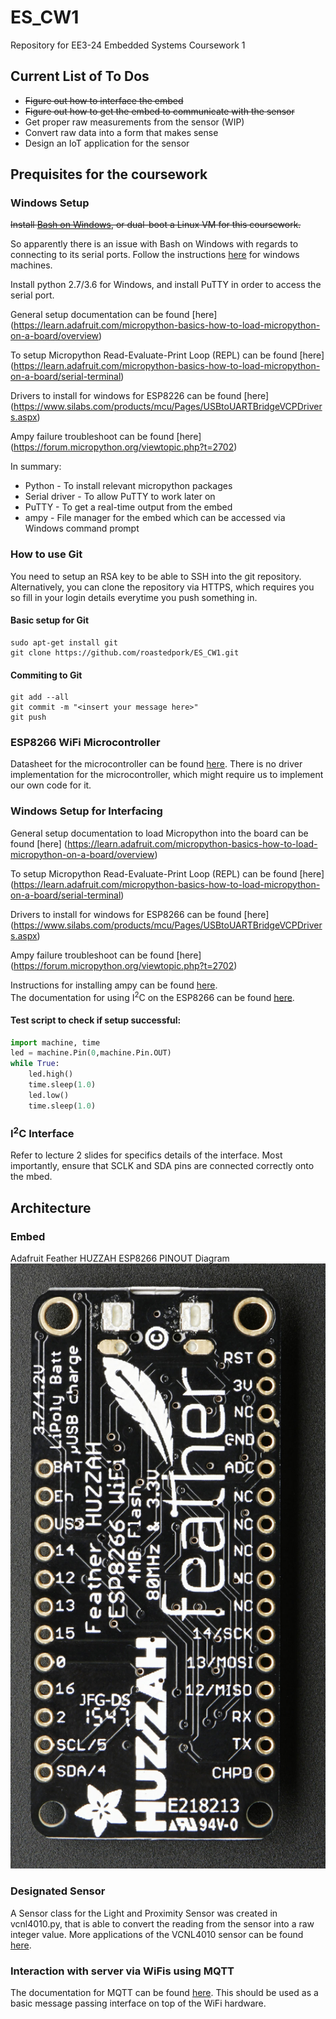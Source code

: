 # ES_CW1
Repository for EE3-24 Embedded Systems Coursework 1


## Current List of To Dos

+ ~~Figure out how to interface the embed~~
+ ~~Figure out how to get the embed to communicate with the sensor~~
+ Get proper raw measurements from the sensor (WIP)
+ Convert raw data into a form that makes sense
+ Design an IoT application for the sensor

## Prequisites for the coursework

### Windows Setup

~~Install [Bash on Windows](http://www.howtogeek.com/249966/how-to-install-and-use-the-linux-bash-shell-on-windows-10/), or dual-boot a Linux VM for this coursework.~~

So apparently there is an issue with Bash on Windows with regards to connecting to its serial ports.
Follow the instructions [here](https://learn.adafruit.com/adafruit-feather-huzzah-esp8266/overview) for windows machines.

Install python 2.7/3.6 for Windows, and install PuTTY in order to access the serial port.

General setup documentation can be found [here] (https://learn.adafruit.com/micropython-basics-how-to-load-micropython-on-a-board/overview) 

To setup Micropython Read-Evaluate-Print Loop (REPL) can be found [here] (https://learn.adafruit.com/micropython-basics-how-to-load-micropython-on-a-board/serial-terminal) 

Drivers to install for windows for ESP8226 can be found [here] (https://www.silabs.com/products/mcu/Pages/USBtoUARTBridgeVCPDrivers.aspx)

Ampy failure troubleshoot can be found [here] (https://forum.micropython.org/viewtopic.php?t=2702) 

In summary:
+ Python - To install relevant micropython packages
+ Serial driver - To allow PuTTY to work later on
+ PuTTY - To get a real-time output from the embed
+ ampy - File manager for the embed which can be accessed via Windows command prompt

### How to use Git
You need to setup an RSA key to be able to SSH into the git repository. 
Alternatively, you can clone the repository via HTTPS, which requires you so fill in your login details everytime you push something in.

#### Basic setup for Git 
```
sudo apt-get install git
git clone https://github.com/roastedpork/ES_CW1.git
```

#### Commiting to Git
```
git add --all
git commit -m "<insert your message here>"
git push
```

### ESP8266 WiFi Microcontroller
Datasheet for the microcontroller can be found [here](http://download.arduino.org/products/UNOWIFI/0A-ESP8266-Datasheet-EN-v4.3.pdf). 
There is no driver implementation for the microcontroller, which might require us to implement our own code for it. 

### Windows Setup for Interfacing
General setup documentation to load Micropython into the board can be found [here] (https://learn.adafruit.com/micropython-basics-how-to-load-micropython-on-a-board/overview) 

To setup Micropython Read-Evaluate-Print Loop (REPL) can be found [here] (https://learn.adafruit.com/micropython-basics-how-to-load-micropython-on-a-board/serial-terminal) 

Drivers to install for windows for ESP8266 can be found [here] (https://www.silabs.com/products/mcu/Pages/USBtoUARTBridgeVCPDrivers.aspx)

Ampy failure troubleshoot can be found [here] (https://forum.micropython.org/viewtopic.php?t=2702) 

Instructions for installing ampy can be found [here](https://github.com/adafruit/ampy).  
The documentation for using I<sup>2</sup>C on the ESP8266 can be found [here](http://docs.micropython.org/en/latest/esp8266/library/machine.I2C.html). 

#### Test script to check if setup successful:
```python 
import machine, time 
led = machine.Pin(0,machine.Pin.OUT)
while True:
	led.high()
	time.sleep(1.0)
	led.low() 
	time.sleep(1.0)
```

### I<sup>2</sup>C Interface
Refer to lecture 2 slides for specifics details of the interface. 
Most importantly, ensure that SCLK and SDA pins are connected correctly onto the mbed. 

## Architecture

### Embed 
Adafruit Feather HUZZAH ESP8266 PINOUT Diagram
![Figure1-1 Embed Pinout](images/adafruit_products_pinbottom.jpg)

### Designated Sensor

A Sensor class for the Light and Proximity Sensor was created in vcnl4010.py, that is able to convert the reading from the sensor into a raw integer value.
More applications of the VCNL4010 sensor can be found [here](http://www.vishay.com/docs/84138/designingvcnl4010.pdf).


### Interaction with server via WiFis using MQTT
The documentation for MQTT can be found [here](https://github.com/mqtt/mqtt.github.io). 
This should be used as a basic message passing interface on top of the WiFi hardware.
